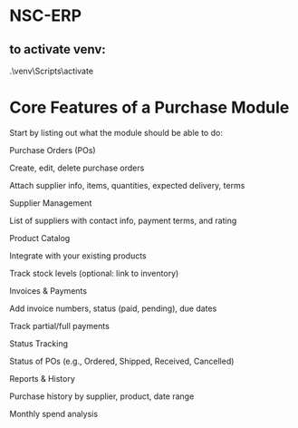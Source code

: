# NSC-ERP
## to activate venv:
.\venv\Scripts\activate

# Core Features of a Purchase Module
Start by listing out what the module should be able to do:

Purchase Orders (POs)

Create, edit, delete purchase orders

Attach supplier info, items, quantities, expected delivery, terms

Supplier Management

List of suppliers with contact info, payment terms, and rating

Product Catalog

Integrate with your existing products

Track stock levels (optional: link to inventory)

Invoices & Payments

Add invoice numbers, status (paid, pending), due dates

Track partial/full payments

Status Tracking

Status of POs (e.g., Ordered, Shipped, Received, Cancelled)

Reports & History

Purchase history by supplier, product, date range

Monthly spend analysis

